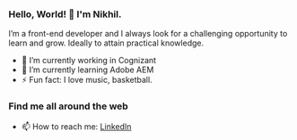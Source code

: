 ### Hello, World! 👋 I'm Nikhil.

I’m a front-end developer and I always look for a challenging opportunity to learn and grow. Ideally to attain practical knowledge.

* 🔭 I’m currently working in Cognizant
* 🌱 I’m currently learning Adobe AEM
* ⚡ Fun fact: I love music, basketball.

### Find me all around the web

* 📫 How to reach me: [LinkedIn](https://www.linkedin.com/in/nikhil-dasari-35645320a/)


